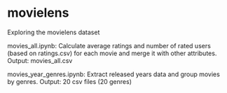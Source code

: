 # movielens
Exploring the movielens dataset

movies_all.ipynb: Calculate average ratings and number of rated users (based on ratings.csv) for each movie and merge it with other attributes. Output: movies_all.csv

movies_year_genres.ipynb: Extract released years data and group movies by genres. Output: 20 csv files (20 genres)
